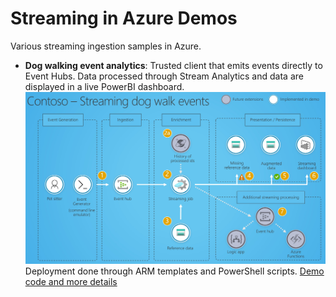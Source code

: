 # Streaming in Azure Demos

Various streaming ingestion samples in Azure.

- **Dog walking event analytics**: Trusted client that emits events directly to Event Hubs. Data processed through Stream Analytics and data are displayed in a live PowerBI dashboard.
![Architecture diagram](DogWalkingDemo/Documents/architecture.jpg)
Deployment done through ARM templates and PowerShell scripts. [Demo code and more details](./DogWalkingDemo)
